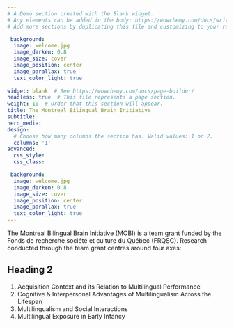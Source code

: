 ```yaml
---
# A Demo section created with the Blank widget.
# Any elements can be added in the body: https://wowchemy.com/docs/writing-markdown-latex/
# Add more sections by duplicating this file and customizing to your requirements.

 background:
  image: welcome.jpg
  image_darken: 0.8
  image_size: cover
  image_position: center
  image_parallax: true
  text_color_light: true
  
widget: blank  # See https://wowchemy.com/docs/page-builder/
headless: true  # This file represents a page section.
weight: 10  # Order that this section will appear.
title: The Montreal Bilingual Brain Initiative
subtitle: 
hero_media: 
design:
  # Choose how many columns the section has. Valid values: 1 or 2.
  columns: '1'
advanced:
  css_style:
  css_class:

 background:
  image: welcome.jpg
  image_darken: 0.8
  image_size: cover
  image_position: center
  image_parallax: true
  text_color_light: true
---
```


The Montreal Bilingual Brain Initiative (MOBI) is a team grant funded by the Fonds de recherche société et culture du Québec (FRQSC). Research conducted through the team grant centres around four axes:
## Heading 2 
1. Acquisition Context and its Relation to Multilingual Performance
2. Cognitive & Interpersonal Advantages of Multilingualism Across the Lifespan
3. Multilingualism and Social Interactions 
4. Multilingual Exposure in Early Infancy

